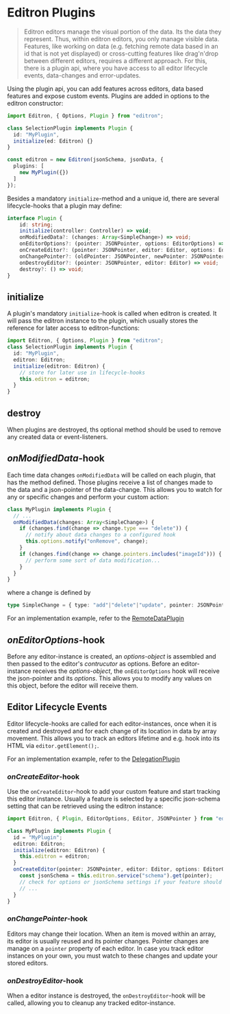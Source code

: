 # Editron Plugins

> Editron editors manage the visual portion of the data. Its the data they represent. Thus, within editron editors, you only manage visible data. Features, like working on data (e.g. fetching remote data based in an id that is not yet displayed) or cross-cutting features like drag'n'drop between different editors, requires a different approach. For this, there is a plugin api, where you have access to all editor lifecycle events, data-changes and error-updates. 

Using the plugin api, you can add features across editors, data based features and expose custom events. Plugins are added in options to the editron constructor:

```ts
import Editron, { Options, Plugin } from "editron";

class SelectionPlugin implements Plugin {
  id: "MyPlugin",
  initialize(ed: Editron) {}
}

const editron = new Editron(jsonSchema, jsonData, {
  plugins: [
    new MyPlugin({})
  ]
});
```

Besides a mandatory `initialize`-method and a unique id, there are several lifecycle-hooks that a plugin may define:

```ts
interface Plugin {
    id: string;
    initialize(controller: Controller) => void;
    onModifiedData?: (changes: Array<SimpleChange>) => void;
    onEditorOptions?: (pointer: JSONPointer, options: EditorOptions) => void;
    onCreateEditor?: (pointer: JSONPointer, editor: Editor, options: EditorOptions) => void;
    onChangePointer?: (oldPointer: JSONPointer, newPointer: JSONPointer, editor: Editor) => void;
    onDestroyEditor?: (pointer: JSONPointer, editor: Editor) => void;
    destroy?: () => void;
}
```


## initialize

A plugin's mandatory `initialize`-hook is called when editron is created. It will pass the editron instance to the plugin, which usually stores the reference for later access to editron-functions:

```ts
import Editron, { Options, Plugin } from "editron";
class SelectionPlugin implements Plugin {
  id: "MyPlugin",
  editron: Editron;
  initialize(editron: Editron) {
    // store for later use in lifecycle-hooks
    this.editron = editron;
  }
}
```


## destroy

When plugins are destroyed, ths optional method should be used to remove any created data or event-listeners.



## _onModifiedData_-hook

Each time data changes `onModifiedData` will be called on each plugin, that has the method defined. Those plugins receive a list of changes made to the data and a json-pointer of the data-change. This allows you to watch for any or specific changes and perform your custom action:

```ts
class MyPlugin implements Plugin {
  // ...
  onModifiedData(changes: Array<SimpleChange>) {
    if (changes.find(change => change.type === "delete")) {
      // notify about data changes to a configured hook
      this.options.notify("onRemove", change);
    }
    if (changes.find(change => change.pointers.includes("imageId"))) {
      // perform some sort of data modification...
    }
  }
}
```

where a change is defined by

```ts
type SimpleChange = { type: "add"|"delete"|"update", pointer: JSONPointer, from?: JSONPointer, to?: JSONPointer };
```

For an implementation example, refer to the [RemoteDataPlugin](../src/plugin/remotedataplugin/index.ts)



## _onEditorOptions_-hook

Before any editor-instance is created, an _options-object_ is assembled and then passed to the editor's _contrucutor_ as options. Before an editor-instance receives the _options-object_, the `onEditorOptions` hook will receive the json-pointer and its _options_. This allows you to modify any values on this object, before the editor will receive them.



## Editor Lifecycle Events

Editor lifecycle-hooks are called for each editor-instances, once when it is created and destroyed and for each change of its location in data by array movement. This allows you to track an editors lifetime and e.g. hook into its HTML via `editor.getElement();`.

For an implementation example, refer to the [DelegationPlugin](../src/plugin/delegationplugin/index.ts)


### _onCreateEditor_-hook

Use the `onCreateEditor`-hook to add your custom feature and start tracking this editor instance. Usually a feature is selected by a specific json-schema setting that can be retrieved using the editron instance:

```ts
import Editron, { Plugin, EditorOptions, Editor, JSONPointer } from "editron";

class MyPlugin implements Plugin {
  id = "MyPlugin";
  editron: Editron;
  initialize(editron: Editron) {
    this.editron = editron;
  }
  onCreateEditor(pointer: JSONPointer, editor: Editor, options: EditorOptions) {
    const jsonSchema = this.editron.service("schema").get(pointer);
    // check for options or jsonSchema settings if your feature should be added
    // ...
  }
}
```

### _onChangePointer_-hook

Editors may change their location. When an item is moved within an array, its editor is usually reused and its pointer changes. Pointer changes are manage on a `pointer` property of each editor. In case you track editor instances on your own, you must watch to these changes and update your stored editors.


### _onDestroyEditor_-hook

When a editor instance is destroyed, the `onDestroyEditor`-hook will be called, allowing you to cleanup any tracked editor-instance.
